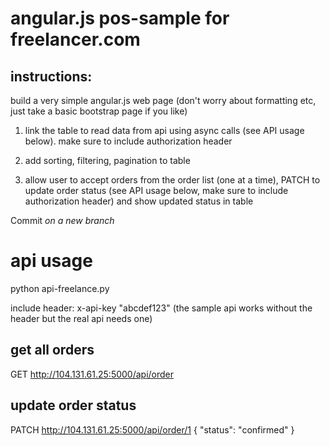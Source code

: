 # angular.js pos-sample for freelancer.com

## instructions:
build a very simple angular.js web page (don't worry about formatting etc, just take a basic bootstrap page if you like)

1) link the table to read data from api using async calls (see API usage below). make sure to include authorization header

2) add sorting, filtering, pagination to table

3) allow user to accept orders from the order list (one at a time), PATCH to update order status (see API usage below, make sure to include authorization header) and show updated status in table

Commit *on a new branch*

# api usage
python api-freelance.py

include header: x-api-key "abcdef123" (the sample api works without the header but the real api needs one)

## get all orders
GET http://104.131.61.25:5000/api/order

## update order status
PATCH http://104.131.61.25:5000/api/order/1
{
      "status": "confirmed"
    }
